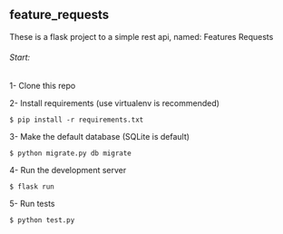 ## feature_requests

These is a flask project to a simple rest api, named: Features Requests

###### Start:
1- Clone this repo

2- Install requirements (use virtualenv is recommended)

`$ pip install -r requirements.txt`

3- Make the default database (SQLite is default) 

`$ python migrate.py db migrate`

4- Run the development server

`$ flask run`

5- Run tests 

`$ python test.py`
